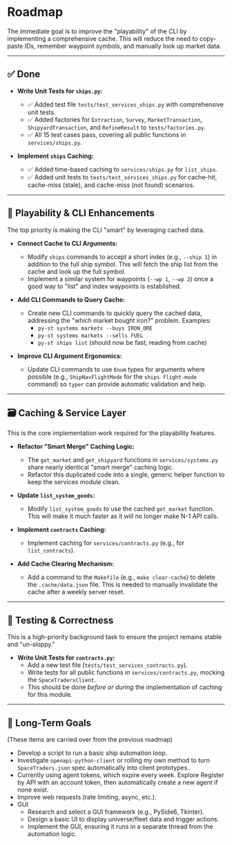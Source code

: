 # Roadmap

The immediate goal is to improve the "playability" of the CLI by implementing a comprehensive cache. This will reduce the need to copy-paste IDs, remember waypoint symbols, and manually look up market data.

---

## ✅ Done

* **Write Unit Tests for `ships.py`:**
    * ✅ Added test file `tests/test_services_ships.py` with comprehensive unit tests.
    * ✅ Added factories for `Extraction`, `Survey`, `MarketTransaction`, `ShipyardTransaction`, and `RefineResult` to `tests/factories.py`.
    * ✅ All 15 test cases pass, covering all public functions in `services/ships.py`.

* **Implement `ships` Caching:**
    * ✅ Added time-based caching to `services/ships.py` for `list_ships`.
    * ✅ Added unit tests to `tests/test_services_ships.py` for cache-hit, cache-miss (stale), and cache-miss (not found) scenarios.

---

## 🚀 Playability & CLI Enhancements

The top priority is making the CLI "smart" by leveraging cached data.

* **Connect Cache to CLI Arguments:**
    * Modify `ships` commands to accept a short index (e.g., `--ship 1`) in addition to the full ship symbol. This will fetch the ship list from the cache and look up the full symbol.
    * Implement a similar system for waypoints (`--wp 1`, `--wp 2`) once a good way to "list" and index waypoints is established.

* **Add CLI Commands to Query Cache:**
    * Create new CLI commands to quickly query the cached data, addressing the "which market bought iron?" problem. Examples:
        * `py-st systems markets --buys IRON_ORE`
        * `py-st systems markets --sells FUEL`
        * `py-st ships list` (should now be fast, reading from cache)

* **Improve CLI Argument Ergonomics:**
    * Update CLI commands to use `Enum` types for arguments where possible (e.g., `ShipNavFlightMode` for the `ships flight-mode` command) so `typer` can provide automatic validation and help.

---

## 🗃️ Caching & Service Layer

This is the core implementation work required for the playability features.

* **Refactor "Smart Merge" Caching Logic:**
    * The `get_market` and `get_shipyard` functions in `services/systems.py` share nearly identical "smart merge" caching logic.
    * Refactor this duplicated code into a single, generic helper function to keep the services module clean.

* **Update `list_system_goods`:**
    * Modify `list_system_goods` to use the cached `get_market` function. This will make it much faster as it will no longer make N-1 API calls.

* **Implement `contracts` Caching:**
    * Implement caching for `services/contracts.py` (e.g., for `list_contracts`).

* **Add Cache Clearing Mechanism:**
    * Add a command to the `Makefile` (e.g., `make clear-cache`) to delete the `.cache/data.json` file. This is needed to manually invalidate the cache after a weekly server reset.

---

## 🧪 Testing & Correctness

This is a high-priority background task to ensure the project remains stable and "un-sloppy."

* **Write Unit Tests for `contracts.py`:**
    * Add a new test file (`tests/test_services_contracts.py`).
    * Write tests for all public functions in `services/contracts.py`, mocking the `SpaceTradersClient`.
    * This should be done *before or during* the implementation of caching for this module.

---

## 🔭 Long-Term Goals

(These items are carried over from the previous roadmap)

* Develop a script to run a basic ship automation loop.
* Investigate `openapi-python-client` or rolling my own method to turn `SpaceTraders.json` spec automatically into client prototypes.
* Currently using agent tokens, which expire every week. Explore Register by API with an account token, then automatically create a new agent if none exist.
* Improve web requests (rate limiting, async, etc.).
* GUI
    * Research and select a GUI framework (e.g., PySide6, Tkinter).
    * Design a basic UI to display universe/fleet data and trigger actions.
    * Implement the GUI, ensuring it runs in a separate thread from the automation logic.
